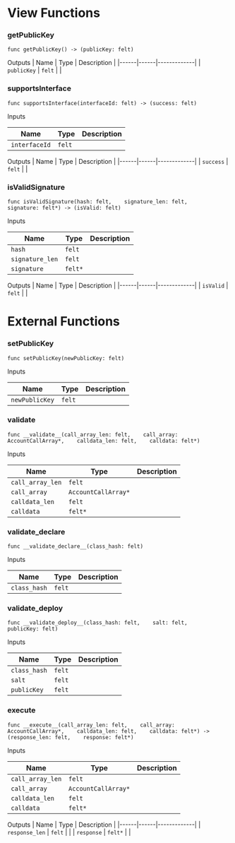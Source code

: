 # View Functions

### getPublicKey

`func getPublicKey() -> (publicKey: felt)`


Outputs
| Name | Type | Description |
|------|------|-------------|
| `publicKey` | `felt` |  |

### supportsInterface

`func supportsInterface(interfaceId: felt) -> (success: felt)`


Inputs

| Name | Type | Description |
|------|------|-------------|
| `interfaceId` | `felt` |  |

Outputs
| Name | Type | Description |
|------|------|-------------|
| `success` | `felt` |  |

### isValidSignature

`func isValidSignature(hash: felt,    signature_len: felt,    signature: felt*) -> (isValid: felt)`


Inputs

| Name | Type | Description |
|------|------|-------------|
| `hash` | `felt` |  |
| `signature_len` | `felt` |  |
| `signature` | `felt*` |  |

Outputs
| Name | Type | Description |
|------|------|-------------|
| `isValid` | `felt` |  |

# External Functions

### setPublicKey

`func setPublicKey(newPublicKey: felt)`


Inputs

| Name | Type | Description |
|------|------|-------------|
| `newPublicKey` | `felt` |  |

### __validate__

`func __validate__(call_array_len: felt,    call_array: AccountCallArray*,    calldata_len: felt,    calldata: felt*)`


Inputs

| Name | Type | Description |
|------|------|-------------|
| `call_array_len` | `felt` |  |
| `call_array` | `AccountCallArray*` |  |
| `calldata_len` | `felt` |  |
| `calldata` | `felt*` |  |

### __validate_declare__

`func __validate_declare__(class_hash: felt)`


Inputs

| Name | Type | Description |
|------|------|-------------|
| `class_hash` | `felt` |  |

### __validate_deploy__

`func __validate_deploy__(class_hash: felt,    salt: felt,    publicKey: felt)`


Inputs

| Name | Type | Description |
|------|------|-------------|
| `class_hash` | `felt` |  |
| `salt` | `felt` |  |
| `publicKey` | `felt` |  |

### __execute__

`func __execute__(call_array_len: felt,    call_array: AccountCallArray*,    calldata_len: felt,    calldata: felt*) -> (response_len: felt,    response: felt*)`


Inputs

| Name | Type | Description |
|------|------|-------------|
| `call_array_len` | `felt` |  |
| `call_array` | `AccountCallArray*` |  |
| `calldata_len` | `felt` |  |
| `calldata` | `felt*` |  |

Outputs
| Name | Type | Description |
|------|------|-------------|
| `response_len` | `felt` |  |
| `response` | `felt*` |  |

